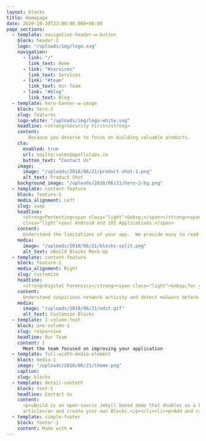 ```yaml
---
layout: blocks
title: Homepage
date: 2020-10-30T23:00:00.000+00:00
page_sections:
  - template: navigation-header-w-button
    block: header-2
    logo: "/uploads/img/logo.svg"
    navigation:
      - link: "/"
        link_text: Home
      - link: "#services"
        link_text: Services
      - link: "#team"
        link_text: Our Team 
      - link: "#blog"
        link_text: Blog
  - template: hero-banner-w-image
    block: hero-2
    slug: features
    logo-white: "/uploads/img/logo-white.svg"
    headline: <strong>Security First</strong>
    content:
        Because you deserve to focus on building valuable products.
    cta:
      enabled: true
      url: mailto:sales@apollolabs.io
      button_text: "Contact Us"
    image:
      image: "/uploads/2018/06/21/product-shot-1.png"
      alt_text: Product Shot
    background_image: "/uploads/2018/06/21/hero-2-bg.png"
  - template: content-feature
    block: feature-1
    media_alignment: Left
    slug: swap
    headline:
      <strong>Pentesting<span class="light">&nbsp;</span></strong><span
      class="light">your Android and iOS Applications.</span>
    content:
      Understand the limitations of your app.  We provide easy to read reports so your team can stay ahead.
    media:
      image: "/uploads/2018/06/21/blocks-split.png"
      alt_text: uBuild Blocks Mock-Up
  - template: content-feature
    block: feature-1
    media_alignment: Right
    slug: customize
    headline:
      <strong>Digital Forensics</strong><span class="light">&nbsp;for your infrastructure</span>
    content:
      Understand suspicious network activity and detect malware before it's too late.
    media:
      image: "/uploads/2018/06/21/edit.gif"
      alt_text: Customize Blocks
  - template: 1-column-text
    block: one-column-1
    slug: responsive
    headline: Our Team
    content: |
      Meet the team focused on improving your application 
  - template: full-width-media-element
    block: media-1
    image: "/uploads/2018/06/21/theme.png"
    caption: 
    slug: blocks
  - template: detail-content
    block: text-1
    headline: Contact Us
    content:
      <p>uBuild is an open-source Jekyll based demo that doubles as a builder tool inside the Forestry content manager.</p><ol><li><p><a href="https://app.forestry.io/quick-start?repo=forestryio/ubuild-jekyll&provider=github&engine=jekyll">Import this demo in Forestry</a>.</p></li><li><p>Read <a href="https://forestry.io/blog/ubuild-a-new-theme-for-static-sites-using-blocks/">our
      article</a> and create your own Blocks.</p></li><li><p>Add and customize the available Blocks and preview them as you go along.</p></li></ol>
  - template: simple-footer
    block: footer-1
    content: Made with ❤︎
---
```

